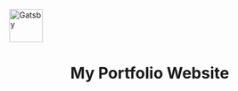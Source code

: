 
<img alt="Gatsby" src="https://www.andrew-gilroy.design/seo_image.png" width="60">
  
<h1 align="center">
  My Portfolio Website
</h1>